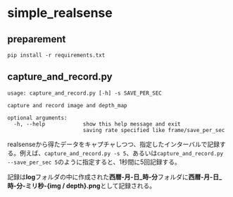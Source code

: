 # simple_realsense
## preparement
```
pip install -r requirements.txt
```

## capture_and_record.py
```
usage: capture_and_record.py [-h] -s SAVE_PER_SEC

capture and record image and depth_map

optional arguments:
  -h, --help            show this help message and exit
                        saving rate specified like frame/save_per_sec
```
realsenseから得たデータをキャプチャしつつ、指定したインターバルで記録する。例えば、`capture_and_record.py -s 5`、あるいは`capture_and_record.py --save_per_sec 5`のように指定すると、1秒間に5回記録する。

記録は**log**フォルダの中に作成された**西暦-月-日_時-分**フォルダに**西暦-月-日_時-分-ミリ秒-{img / depth}.png**として記録される。